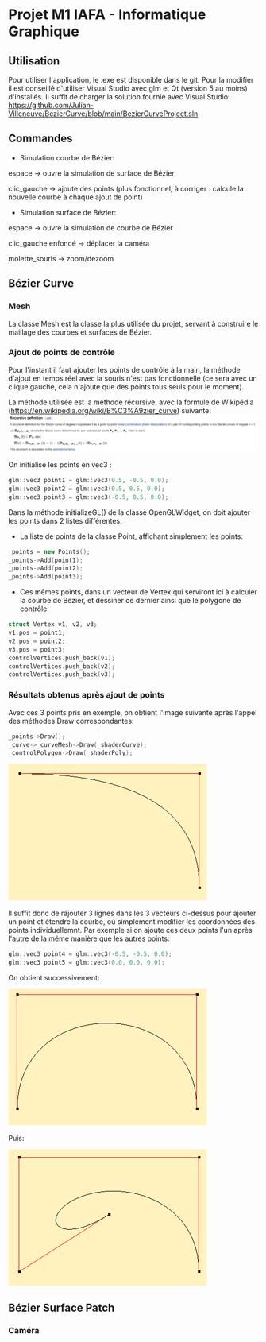 # Projet M1 IAFA - Informatique Graphique

## Utilisation

Pour utiliser l'application, le .exe est disponible dans le git. Pour la modifier il est conseillé d'utiliser Visual Studio avec glm et Qt (version 5 au moins) d'installés. Il suffit de charger la solution fournie avec Visual Studio: https://github.com/Julian-Villeneuve/BezierCurve/blob/main/BezierCurveProject.sln

## Commandes
- Simulation courbe de Bézier:

espace -> ouvre la simulation de surface de Bézier

clic_gauche -> ajoute des points (plus fonctionnel, à corriger : calcule la nouvelle courbe à chaque ajout de point)

- Simulation surface de Bézier:

espace -> ouvre la simulation de courbe de Bézier

clic_gauche enfoncé -> déplacer la caméra

molette_souris -> zoom/dezoom


## Bézier Curve

### Mesh
La classe Mesh est la classe la plus utilisée du projet, servant à construire le maillage des courbes et surfaces de Bézier.

### Ajout de points de contrôle

Pour l'instant il faut ajouter les points de contrôle à la main, la méthode d'ajout en temps réel avec la souris n'est pas fonctionnelle (ce sera avec un clique gauche, cela n'ajoute que des points tous seuls pour le moment).

La méthode utilisée est la méthode récursive, avec la formule de Wikipédia (https://en.wikipedia.org/wiki/B%C3%A9zier_curve) suivante:
![Bezier Curve Recursive Formula](https://github.com/Julian-Villeneuve/BezierCurve/blob/main/res/bezierRecursiveFormula.png)

On initialise les points en vec3 :
``` cpp
glm::vec3 point1 = glm::vec3(0.5, -0.5, 0.0);
glm::vec3 point2 = glm::vec3(0.5, 0.5, 0.0);
glm::vec3 point3 = glm::vec3(-0.5, 0.5, 0.0);
```

Dans la méthode initializeGL() de la classe OpenGLWidget, on doit ajouter les points dans 2 listes différentes:
- La liste de points de la classe Point, affichant simplement les points:
```	cpp
_points = new Points();
_points->Add(point1);
_points->Add(point2);
_points->Add(point3);
```

- Ces mêmes points, dans un vecteur de Vertex qui serviront ici à calculer la courbe de Bézier, et dessiner ce dernier ainsi que le polygone de contrôle
``` cpp
struct Vertex v1, v2, v3;
v1.pos = point1;
v2.pos = point2;
v3.pos = point3;
controlVertices.push_back(v1);
controlVertices.push_back(v2);
controlVertices.push_back(v3);
```

### Résultats obtenus après ajout de points

Avec ces 3 points pris en exemple, on obtient l'image suivante après l'appel des méthodes Draw correspondantes:
``` cpp
_points->Draw();
_curve->_curveMesh->Draw(_shaderCurve);
_controlPolygon->Draw(_shaderPoly);
```
![Bezier Curve 3 points](https://github.com/Julian-Villeneuve/BezierCurve/blob/main/res/Bezier3points.png)

Il suffit donc de rajouter 3 lignes dans les 3 vecteurs ci-dessus pour ajouter un point et étendre la courbe, ou simplement modifier les coordonnées des points individuellemnt.
Par exemple si on ajoute ces deux points l'un après l'autre de la même manière que les autres points:
``` cpp
glm::vec3 point4 = glm::vec3(-0.5, -0.5, 0.0);
glm::vec3 point5 = glm::vec3(0.0, 0.0, 0.0);
```
On obtient successivement:

![Bezier Curve 4 points](https://github.com/Julian-Villeneuve/BezierCurve/blob/main/res/Bezier4points.png)

Puis:

![Bezier Curve 5 points](https://github.com/Julian-Villeneuve/BezierCurve/blob/main/res/Bezier5points.png)


## Bézier Surface Patch

### Caméra




